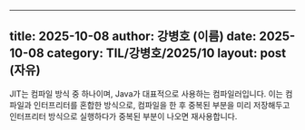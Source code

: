  ---
 title: 2025-10-08
 author: 강병호 (이름)
 date: 2025-10-08
 category: TIL/강병호/2025/10
 layout: post (자유)
 ---

JIT는 컴파일 방식 중 하나이며, Java가 대표적으로 사용하는 컴파일러입니다. 이는 컴파일과 인터프리터를 혼합한 방식으로, 컴파일을 한 후 중복된 부분을 미리 저장해두고 인터프리터 방식으로 실행하다가 중복된 부분이 나오면 재사용합니다. 

